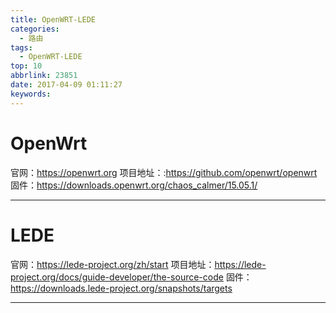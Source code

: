 ```yaml
---
title: OpenWRT-LEDE
categories:
  - 路由
tags:
  - OpenWRT-LEDE
top: 10
abbrlink: 23851
date: 2017-04-09 01:11:27
keywords:
---
```


# OpenWrt
官网：https://openwrt.org
项目地址：:https://github.com/openwrt/openwrt
固件：https://downloads.openwrt.org/chaos_calmer/15.05.1/


---
# LEDE
官网：https://lede-project.org/zh/start
项目地址：https://lede-project.org/docs/guide-developer/the-source-code
固件：https://downloads.lede-project.org/snapshots/targets



---